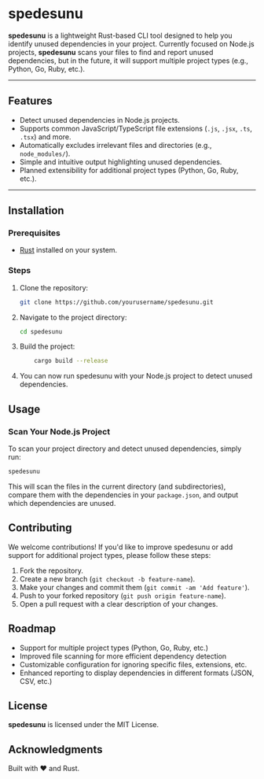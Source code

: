 # spedesunu

**spedesunu** is a lightweight Rust-based CLI tool designed to help you identify unused dependencies in your project. Currently focused on Node.js projects, **spedesunu** scans your files to find and report unused dependencies, but in the future, it will support multiple project types (e.g., Python, Go, Ruby, etc.).

---

## Features

- Detect unused dependencies in Node.js projects.
- Supports common JavaScript/TypeScript file extensions (`.js`, `.jsx`, `.ts`, `.tsx`) and more.
- Automatically excludes irrelevant files and directories (e.g., `node_modules/`).
- Simple and intuitive output highlighting unused dependencies.
- Planned extensibility for additional project types (Python, Go, Ruby, etc.).

---

## Installation

### Prerequisites
- [Rust](https://www.rust-lang.org/) installed on your system.

### Steps
1. Clone the repository:
    ```bash
    git clone https://github.com/yourusername/spedesunu.git
    ```

2. Navigate to the project directory:
    ```bash
    cd spedesunu
    ```

3. Build the project:
    ```bash
        cargo build --release
    ```

4. You can now run spedesunu with your Node.js project to detect unused dependencies.

## Usage
### Scan Your Node.js Project

To scan your project directory and detect unused dependencies, simply run:

```bash
spedesunu
```

This will scan the files in the current directory (and subdirectories), compare them with the dependencies in your `package.json`, and output which dependencies are unused.


## Contributing

We welcome contributions! If you'd like to improve spedesunu or add support for additional project types, please follow these steps:

1. Fork the repository.
2. Create a new branch (`git checkout -b feature-name`).
3. Make your changes and commit them (`git commit -am 'Add feature'`).
4. Push to your forked repository (`git push origin feature-name`).
5. Open a pull request with a clear description of your changes.

## Roadmap

- Support for multiple project types (Python, Go, Ruby, etc.)
- Improved file scanning for more efficient dependency detection
- Customizable configuration for ignoring specific files, extensions, etc.
- Enhanced reporting to display dependencies in different formats (JSON, CSV, etc.)

## License

**spedesunu** is licensed under the MIT License.

## Acknowledgments

Built with ❤️ and Rust.

